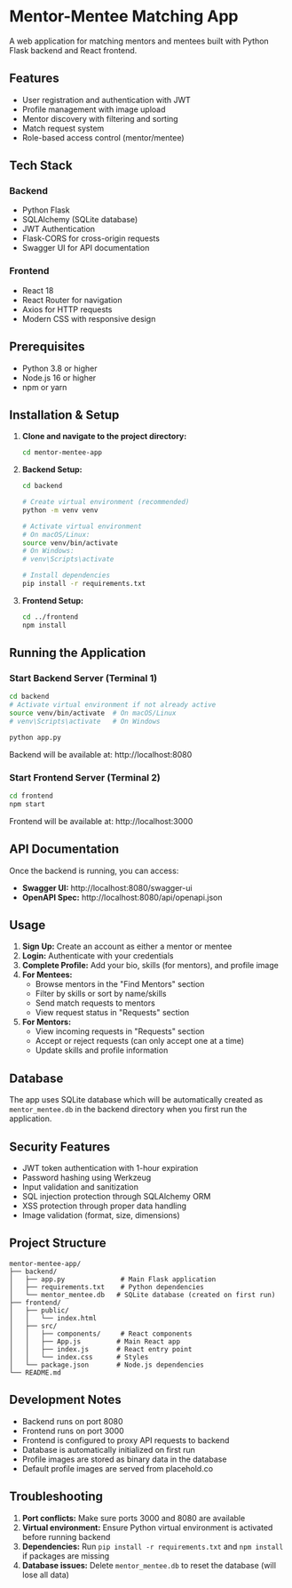 # Mentor-Mentee Matching App

A web application for matching mentors and mentees built with Python Flask backend and React frontend.

## Features

- User registration and authentication with JWT
- Profile management with image upload
- Mentor discovery with filtering and sorting
- Match request system
- Role-based access control (mentor/mentee)

## Tech Stack

### Backend
- Python Flask
- SQLAlchemy (SQLite database)
- JWT Authentication
- Flask-CORS for cross-origin requests
- Swagger UI for API documentation

### Frontend
- React 18
- React Router for navigation
- Axios for HTTP requests
- Modern CSS with responsive design

## Prerequisites

- Python 3.8 or higher
- Node.js 16 or higher
- npm or yarn

## Installation & Setup

1. **Clone and navigate to the project directory:**
   ```bash
   cd mentor-mentee-app
   ```

2. **Backend Setup:**
   ```bash
   cd backend
   
   # Create virtual environment (recommended)
   python -m venv venv
   
   # Activate virtual environment
   # On macOS/Linux:
   source venv/bin/activate
   # On Windows:
   # venv\Scripts\activate
   
   # Install dependencies
   pip install -r requirements.txt
   ```

3. **Frontend Setup:**
   ```bash
   cd ../frontend
   npm install
   ```

## Running the Application

### Start Backend Server (Terminal 1)
```bash
cd backend
# Activate virtual environment if not already active
source venv/bin/activate  # On macOS/Linux
# venv\Scripts\activate   # On Windows

python app.py
```
Backend will be available at: http://localhost:8080

### Start Frontend Server (Terminal 2)
```bash
cd frontend
npm start
```
Frontend will be available at: http://localhost:3000

## API Documentation

Once the backend is running, you can access:
- **Swagger UI:** http://localhost:8080/swagger-ui
- **OpenAPI Spec:** http://localhost:8080/api/openapi.json

## Usage

1. **Sign Up:** Create an account as either a mentor or mentee
2. **Login:** Authenticate with your credentials
3. **Complete Profile:** Add your bio, skills (for mentors), and profile image
4. **For Mentees:**
   - Browse mentors in the "Find Mentors" section
   - Filter by skills or sort by name/skills
   - Send match requests to mentors
   - View request status in "Requests" section
5. **For Mentors:**
   - View incoming requests in "Requests" section
   - Accept or reject requests (can only accept one at a time)
   - Update skills and profile information

## Database

The app uses SQLite database which will be automatically created as `mentor_mentee.db` in the backend directory when you first run the application.

## Security Features

- JWT token authentication with 1-hour expiration
- Password hashing using Werkzeug
- Input validation and sanitization
- SQL injection protection through SQLAlchemy ORM
- XSS protection through proper data handling
- Image validation (format, size, dimensions)

## Project Structure

```
mentor-mentee-app/
├── backend/
│   ├── app.py              # Main Flask application
│   ├── requirements.txt    # Python dependencies
│   └── mentor_mentee.db   # SQLite database (created on first run)
├── frontend/
│   ├── public/
│   │   └── index.html
│   ├── src/
│   │   ├── components/     # React components
│   │   ├── App.js         # Main React app
│   │   ├── index.js       # React entry point
│   │   └── index.css      # Styles
│   └── package.json       # Node.js dependencies
└── README.md
```

## Development Notes

- Backend runs on port 8080
- Frontend runs on port 3000  
- Frontend is configured to proxy API requests to backend
- Database is automatically initialized on first run
- Profile images are stored as binary data in the database
- Default profile images are served from placehold.co

## Troubleshooting

1. **Port conflicts:** Make sure ports 3000 and 8080 are available
2. **Virtual environment:** Ensure Python virtual environment is activated before running backend
3. **Dependencies:** Run `pip install -r requirements.txt` and `npm install` if packages are missing
4. **Database issues:** Delete `mentor_mentee.db` to reset the database (will lose all data)
